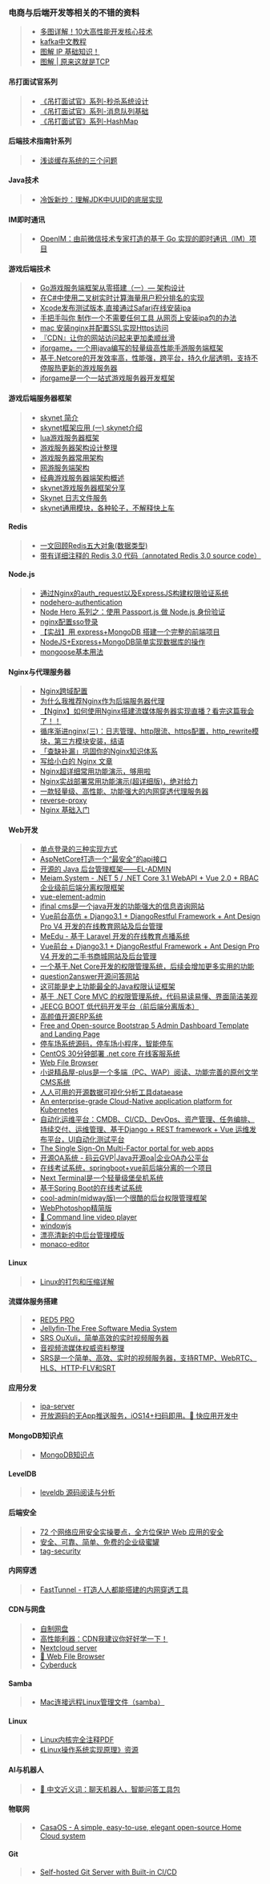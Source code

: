 ### 电商与后端开发等相关的不错的资料  

>* [多图详解！10大高性能开发核心技术](https://www.cnblogs.com/xuanyuan/p/13524351.html)  
>* [kafka中文教程](https://www.orchome.com/kafka/index)  
>* [图解 IP 基础知识！](https://www.cnblogs.com/cxuanBlog/p/14171202.html)  
>* [图解 | 原来这就是TCP](https://www.cnblogs.com/flashsun/p/14322660.html)  

#### 吊打面试官系列  
>* [《吊打面试官》系列-秒杀系统设计](https://www.cnblogs.com/aobing/p/11875385.html)  
>* [《吊打面试官》系列-消息队列基础](https://www.cnblogs.com/aobing/p/11893352.html)  
>* [《吊打面试官》系列-HashMap](https://www.cnblogs.com/aobing/p/12014271.html)  

#### 后端技术指南针系列  
>* [浅谈缓存系统的三个问题](https://www.cnblogs.com/backnullptr/p/11993876.html)  

#### Java技术  
>* [冷饭新炒：理解JDK中UUID的底层实现](https://www.cnblogs.com/throwable/p/14343086.html)  

#### IM即时通讯  
>* [OpenIM：由前微信技术专家打造的基于 Go 实现的即时通讯（IM）项目](https://github.com/OpenIMSDK/Open-IM-Server)  

#### 游戏后端技术  
>* [Go游戏服务端框架从零搭建（一）— 架构设计](https://www.cnblogs.com/niudanshui/p/11864281.html)  
>* [在C#中使用二叉树实时计算海量用户积分排名的实现](https://www.cnblogs.com/hohoa/p/12145689.html)  
>* [Xcode发布测试版本,直接通过Safari在线安装ipa](https://blog.csdn.net/csdwd/article/details/52297786)  
>* [手把手叫你 制作一个不需要任何工具 从网页上安装ipa包的办法](https://blog.csdn.net/kingmax54212008/article/details/56278134)  
>* [mac 安装nginx并配置SSL实现Https访问](https://www.jianshu.com/p/fc1e81efc867)  
>* [『CDN』让你的网站访问起来更加柔顺丝滑](https://www.cnblogs.com/fengzheng/p/14071940.html)  
>* [jforgame，一个用java编写的轻量级高性能手游服务端框架](https://github.com/kingston-csj/jforgame)  
>* [基于.Netcore的开发效率高，性能强，跨平台，持久化层透明，支持不停服热更新的游戏服务器](https://github.com/leeveel/GeekServer)  
>* [jforgame是一个一站式游戏服务器开发框架](https://github.com/kingston-csj/jforgame)  

#### 游戏后端服务器框架  
>* [skynet 简介](https://blog.csdn.net/o8413897/article/details/79044437)  
>* [skynet框架应用 (一) skynet介绍](https://blog.csdn.net/qq769651718/article/details/79432793)  
>* [lua游戏服务器框架](https://github.com/ylmbtm/LuaServerFrame)  
>* [游戏服务器架构设计整理](https://imsoul.blog.csdn.net/article/details/105732519)  
>* [游戏服务器常用架构](https://imsoul.blog.csdn.net/article/details/105733851)  
>* [网游服务端架构](https://imsoul.blog.csdn.net/article/details/105733515)  
>* [经典游戏服务器端架构概述](https://blog.csdn.net/xchysl/article/details/79477988)  
>* [skynet游戏服务器框架分享](https://www.cnblogs.com/left69/p/14241929.html)  
>* [Skynet 日志文件服务](https://github.com/Veinin/skynet-logger)  
>* [skynet通用模块，各种轮子，不解释快上车](https://github.com/yiyajunjun/bewater)  

#### Redis   
>* [一文回顾Redis五大对象(数据类型)](https://www.cnblogs.com/hunternet/p/12742390.html)  
>* [带有详细注释的 Redis 3.0 代码（annotated Redis 3.0 source code）](https://github.com/huangz1990/redis-3.0-annotated)  

#### Node.js  
>* [通过Nginx的auth_request以及ExpressJS构建权限验证系统](https://segmentfault.com/a/1190000005933091)  
>* [nodehero-authentication](https://github.com/RisingStack/nodehero-authentication)  
>* [Node Hero 系列之：使用 Passport.js 做 Node.js 身份验证](https://www.jianshu.com/p/9e0c4696b972)  
>* [nginx配置sso登录](https://www.jianshu.com/p/59c1c4f3dfab)  
>* [【实战】用 express+MongoDB 搭建一个完整的前端项目](https://segmentfault.com/a/1190000015866331?utm_source=tag-newest)  
>* [NodeJS+Express+MongoDB简单实现数据库的操作](https://www.jianshu.com/p/f814750c89ef)  
>* [mongoose基本用法](https://www.jianshu.com/p/9b20c1e2f373)  

#### Nginx与代理服务器  
>* [Nginx跨域配置](https://www.cnblogs.com/itzgr/p/13343387.html)  
>* [为什么我推荐Nginx作为后端服务器代理](https://www.cnblogs.com/felordcn/p/13363331.html)  
>* [【Nginx】如何使用Nginx搭建流媒体服务器实现直播？看完这篇我会了！！](https://www.cnblogs.com/binghe001/p/13363105.html)  
>* [循序渐进nginx(三)：日志管理、http限流、https配置，http_rewrite模块，第三方模块安装，结语](https://www.cnblogs.com/progor/p/13338485.html)  
>* [「查缺补漏」巩固你的Nginx知识体系](https://www.cnblogs.com/kkzhilu/p/13637077.html)  
>* [写给小白的 Nginx 文章](https://www.cnblogs.com/xueweihan/p/14355053.html)  
>* [Nginx超详细常用功能演示，够用啦](https://www.cnblogs.com/zoe-zyq/p/14779429.html)  
>* [Nginx实战部署常用功能演示(超详细版)，绝对给力](https://www.cnblogs.com/zoe-zyq/p/14843709.html)  
>* [一款轻量级、高性能、功能强大的内网穿透代理服务器](https://github.com/ehang-io/nps)  
>* [reverse-proxy](https://github.com/microsoft/reverse-proxy)  
>* [Nginx 基础入门](https://www.cnblogs.com/48xz/p/15781821.html)  

#### Web开发  
>* [单点登录的三种实现方式](https://www.cnblogs.com/yonghengzh/p/13712729.html)  
>* [AspNetCore打造一个“最安全”的api接口](https://www.cnblogs.com/xuejiaming/p/15384015.html)  
>* [开源的 Java 后台管理框架——EL-ADMIN](https://www.cnblogs.com/xueweihan/p/14244798.html)   
>* [Meiam.System - .NET 5 / .NET Core 3.1 WebAPI + Vue 2.0 + RBAC 企业级前后端分离权限框架](https://github.com/91270/Meiam.System)  
>* [vue-element-admin](https://github.com/PanJiaChen/vue-element-admin)  
>* [jfinal cms是一个java开发的功能强大的信息咨询网站](https://github.com/jflyfox/jfinal_cms)  
>* [Vue前台高仿 + Django3.1 + DjangoRestful Framework + Ant Design Pro V4 开发的在线教育网站及后台管理](https://github.com/mtianyan/OnlineMooc)  
>* [MeEdu - 基于 Laravel 开发的在线教育点播系统](https://github.com/Qsnh/meedu)  
>* [Vue前台 + Django3.1 + DjangoRestful Framework + Ant Design Pro V4 开发的二手书商城网站及后台管理](https://github.com/mtianyan/VueDjangoAntdProBookShop)  
>* [一个基于.Net Core开发的权限管理系统，后续会增加更多实用的功能](https://github.com/zhontai/Admin.Core)  
>* [question2answer开源问答网站](https://github.com/q2a/question2answer)  
>* [这可能是史上功能最全的Java权限认证框架](https://github.com/dromara/sa-token)  
>* [基于 .NET Core MVC 的权限管理系统，代码易读易懂、界面简洁美观](https://github.com/liukuo362573/YiShaAdmin)  
>* [JEECG BOOT 低代码开发平台（前后端分离版本）](https://github.com/zhangdaiscott/jeecg-boot)  
>* [高颜值开源ERP系统](https://github.com/frappe/erpnext)  
>* [Free and Open-source Bootstrap 5 Admin Dashboard Template and Landing Page](https://github.com/zuramai/mazer)  
>* [停车场系统源码，停车场小程序，智能停车](https://github.com/981011512/--)  
>* [CentOS 30分钟部署 .net core 在线客服系统](https://www.cnblogs.com/sheng_chao/p/14889995.html)  
>* [Web File Browser](https://github.com/filebrowser/filebrowser)  
>* [小说精品屋-plus是一个多端（PC、WAP）阅读、功能完善的原创文学CMS系统](https://github.com/201206030/novel-plus)  
>* [人人可用的开源数据可视化分析工具dataease](https://github.com/dataease/dataease)  
>* [An enterprise-grade Cloud-Native application platform for Kubernetes](https://github.com/erda-project/erda)  
>* [自动化运维平台：CMDB、CI/CD、DevOps、资产管理、任务编排、持续交付、运维管理、基于Django + REST framework + Vue 运维发布平台，UI自动化测试平台](https://github.com/small-flying-pigs/devops-api)  
>* [The Single Sign-On Multi-Factor portal for web apps](https://github.com/authelia/authelia)  
>* [开源OA系统 - 码云GVP|Java开源oa|企业OA办公平台](https://github.com/o2oa/o2oa)  
>* [在线考试系统，springboot+vue前后端分离的一个项目](https://github.com/YXJ2018/SpringBoot-Vue-OnlineExam)  
>* [Next Terminal是一个轻量级堡垒机系统](https://github.com/dushixiang/next-terminal)  
>* [基于Spring Boot的在线考试系统](https://github.com/lsgwr/spring-boot-online-exam)  
>* [cool-admin(midway版)一个很酷的后台权限管理框架](https://github.com/cool-team-official/cool-admin-midway)  
>* [WebPhotoshop精简版](https://github.com/leanfish2011/WebPhotoshop-Simple)  
>* [🎥 Command line video player](https://github.com/mpv-player/mpv)  
>* [windowjs](https://github.com/windowjs/windowjs)  
>* [漂亮清新的中后台管理模版](https://github.com/honghuangdc/soybean-admin)  
>* [monaco-editor](https://github.com/microsoft/monaco-editor)  

#### Linux  
>* [Linux的打包和压缩详解](https://www.cnblogs.com/TheGCC/p/14228439.html)  

#### 流媒体服务搭建  
>* [RED5 PRO](https://www.red5pro.com/red5-media-server/)  
>* [Jellyfin-The Free Software Media System](https://github.com/jellyfin/jellyfin)  
>* [SRS OuXuli，简单高效的实时视频服务器](https://github.com/ossrs/srs)  
>* [音视频流媒体权威资料整理](https://github.com/0voice/audio_video_streaming)  
>* [SRS是一个简单、高效、实时的视频服务器，支持RTMP、WebRTC、HLS、HTTP-FLV和SRT](https://github.com/ossrs/srs)  

#### 应用分发  
>* [ipa-server](https://github.com/iineva/ipa-server/blob/main/README_zh.md)  
>* [开放源码的无App推送服务，iOS14+扫码即用。🚧 快应用开发中](https://github.com/easychen/pushdeer)  

#### MongoDB知识点  
>* [MongoDB知识点](./MongoDB/README.md)  

#### LevelDB  
>* [leveldb 源码阅读与分析](https://github.com/SmartKeyerror/reading-source-code-of-leveldb-1.23)  

#### 后端安全  
>* [72 个网络应用安全实操要点，全方位保护 Web 应用的安全](https://www.cnblogs.com/xueweihan/p/14869705.html)  
>* [安全、可靠、简单、免费的企业级蜜罐](https://github.com/hacklcx/HFish)  
>* [tag-security](https://github.com/cncf/tag-security)  

#### 内网穿透  
>* [FastTunnel - 打造人人都能搭建的内网穿透工具](https://www.cnblogs.com/springhgui/p/15005329.html)  

#### CDN与网盘  
>* [自制网盘](https://mp.weixin.qq.com/s/7QOlqykLyzGKvE4gQDG0Xg)  
>* [高性能利器：CDN我建议你好好学一下！](https://www.cnblogs.com/jaycekon/p/15213441.html)  
>* [Nextcloud server](https://github.com/nextcloud/server)  
>* [📂 Web File Browser](https://github.com/filebrowser/filebrowser)  
>* [Cyberduck](https://github.com/iterate-ch/cyberduck)  

#### Samba  
>* [Mac连接远程Linux管理文件（samba）](https://www.jianshu.com/p/fe7fd0286c4e)  

#### Linux  
>* [Linux内核完全注释PDF](http://www.oldlinux.org/download/CLK-5.0.1-WithCover.pdf)  
>* [《Linux操作系统实现原理》资源](http://www.oldlinux.org/Book-Lite/)  

#### AI与机器人  
>* [🌿 中文近义词：聊天机器人，智能问答工具包](https://github.com/chatopera/Synonyms)  

#### 物联网  
>* [CasaOS - A simple, easy-to-use, elegant open-source Home Cloud system](https://github.com/IceWhaleTech/CasaOS)  

#### Git
>* [Self-hosted Git Server with Built-in CI/CD](https://github.com/theonedev/onedev)  
